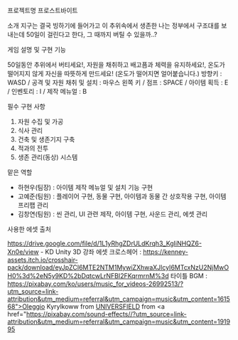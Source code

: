 프로젝트명
프로스트바이트


소개
지구는 결국 빙하기에 들어가고 이 추위속에서 생존한 나는 정부에서 구조대를 보내는데 50일이 걸린다고 한다, 그 때까지 버틸 수 있을까..?


게임 설명 및 구현 기능

50일동안 추위에서 버티세요!,  자원을 채취하고 배고픔과 체력을 유지하세요!, 온도가 떨어지지 않게 자신을 따뜻하게 만드세요! (온도가 떨어지면 얼어붙습니다.)
방향키 : WASD / 공격 및 자원 채취 및 설치 : 마우스 왼쪽 키 / 점프 : SPACE / 아이템 획득 : E / 인벤토리 : I / 제작 메뉴얼 : B

필수 구현 사항

1. 자원 수집 및 가공
2. 식사 관리
3. 건축 및 생존기지 구축
4. 적과의 전투
5. 생존 관리(동상) 시스템

맡은 역할

- 하현우(팀장) : 아이템 제작 메뉴얼 및 설치 기능 구현
- 고예준(팀원) : 플레이어 구현, 동물 구현, 아이템과 동물 간 상호작용 구현, 아이템 프리팹 관리
- 김창연(팀원) : 씬 관리, UI 관련 제작, 아이템 구현, 사운드 관리, 에셋 관리

사용한 에셋 출처

https://drive.google.com/file/d/1L1yRhgZDrULdKrqh3_KgIiNHQZ6-Xn0e/view - KD Unity 3D 강좌 에셋
크로스헤어 : https://kenney-assets.itch.io/crosshair-pack/download/eyJpZCI6MTE2NTM1MywiZXhwaXJlcyI6MTcxNzU2NjMwOH0%3d%2eN5y9KD%2bDqtcwLrNFBI2FKqrmrnM%3d
타이틀 BGM : https://pixabay.com/ko/users/music_for_videos-26992513/?utm_source=link-attribution&utm_medium=referral&utm_campaign=music&utm_content=161568">Oleggio Kyrylkoww</a> from <a href="https://pixabay.com/music//?utm_source=link-attribution&utm_medium=referral&utm_campaign=music&utm_content=161568
폰트 : https://www.fontspace.com/frozen-ice-font-f16772
발자국 효과음 : https://pixabay.com/ko/users/universfield-28281460/?utm_source=link-attribution&utm_medium=referral&utm_campaign=music&utm_content=191995">UNIVERSFIELD</a> from <a href="https://pixabay.com/sound-effects//?utm_source=link-attribution&utm_medium=referral&utm_campaign=music&utm_content=191995
